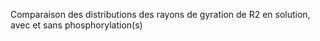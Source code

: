 Comparaison des distributions des rayons de gyration de R2 en solution, avec et sans phosphorylation(s)
